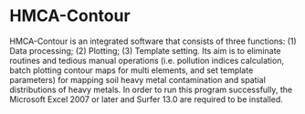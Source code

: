 # HMCA-Contour
HMCA-Contour is an integrated software that consists of three functions: (1) Data processing; (2) Plotting; (3) Template setting. Its aim is to eliminate routines and tedious manual operations (i.e. pollution indices calculation, batch plotting contour maps for multi elements, and set template parameters) for mapping soil heavy metal contamination and spatial distributions of heavy metals. In order to run this program successfully, the Microsoft Excel 2007 or later and Surfer 13.0 are required to be installed. 
